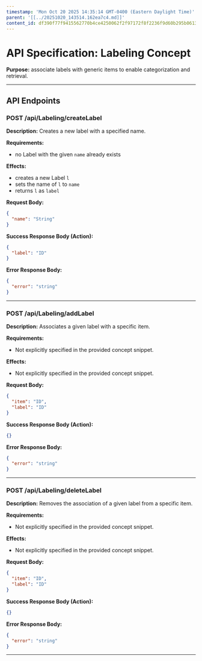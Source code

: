 ```yaml
---
timestamp: 'Mon Oct 20 2025 14:35:14 GMT-0400 (Eastern Daylight Time)'
parent: '[[../20251020_143514.162ea7c4.md]]'
content_id: df390f77f9415562770b4ce4250062f2f97172f8f2236f9d60b295b06135820b
---
```


# API Specification: Labeling Concept

**Purpose:** associate labels with generic items to enable categorization and retrieval.

***

## API Endpoints

### POST /api/Labeling/createLabel

**Description:** Creates a new label with a specified name.

**Requirements:**

* no Label with the given `name` already exists

**Effects:**

* creates a new Label `l`
* sets the name of `l` to `name`
* returns `l` as `label`

**Request Body:**

```json
{
  "name": "String"
}
```

**Success Response Body (Action):**

```json
{
  "label": "ID"
}
```

**Error Response Body:**

```json
{
  "error": "string"
}
```

***

### POST /api/Labeling/addLabel

**Description:** Associates a given label with a specific item.

**Requirements:**

* Not explicitly specified in the provided concept snippet.

**Effects:**

* Not explicitly specified in the provided concept snippet.

**Request Body:**

```json
{
  "item": "ID",
  "label": "ID"
}
```

**Success Response Body (Action):**

```json
{}
```

**Error Response Body:**

```json
{
  "error": "string"
}
```

***

### POST /api/Labeling/deleteLabel

**Description:** Removes the association of a given label from a specific item.

**Requirements:**

* Not explicitly specified in the provided concept snippet.

**Effects:**

* Not explicitly specified in the provided concept snippet.

**Request Body:**

```json
{
  "item": "ID",
  "label": "ID"
}
```

**Success Response Body (Action):**

```json
{}
```

**Error Response Body:**

```json
{
  "error": "string"
}
```

***
